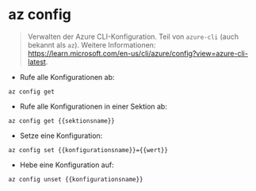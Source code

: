 # az config

> Verwalten der Azure CLI-Konfiguration.
> Teil von `azure-cli` (auch bekannt als `az`).
> Weitere Informationen: <https://learn.microsoft.com/en-us/cli/azure/config?view=azure-cli-latest>.

- Rufe alle Konfigurationen ab:

`az config get`

- Rufe alle Konfigurationen in einer Sektion ab:

`az config get {{sektionsname}}`

- Setze eine Konfiguration:

`az config set {{konfigurationsname}}={{wert}}`

- Hebe eine Konfiguration auf:

`az config unset {{konfigurationsname}}`
